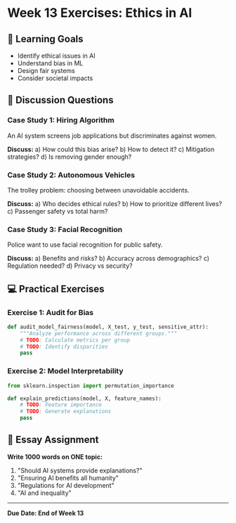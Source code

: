 # Week 13 Exercises: Ethics in AI

## 🎯 Learning Goals
- Identify ethical issues in AI
- Understand bias in ML
- Design fair systems
- Consider societal impacts

## 📝 Discussion Questions

### Case Study 1: Hiring Algorithm
An AI system screens job applications but discriminates against women.

**Discuss:**
a) How could this bias arise?
b) How to detect it?
c) Mitigation strategies?
d) Is removing gender enough?

### Case Study 2: Autonomous Vehicles
The trolley problem: choosing between unavoidable accidents.

**Discuss:**
a) Who decides ethical rules?
b) How to prioritize different lives?
c) Passenger safety vs total harm?

### Case Study 3: Facial Recognition
Police want to use facial recognition for public safety.

**Discuss:**
a) Benefits and risks?
b) Accuracy across demographics?
c) Regulation needed?
d) Privacy vs security?

## 💻 Practical Exercises

### Exercise 1: Audit for Bias
```python
def audit_model_fairness(model, X_test, y_test, sensitive_attr):
    """Analyze performance across different groups."""
    # TODO: Calculate metrics per group
    # TODO: Identify disparities
    pass
```

### Exercise 2: Model Interpretability
```python
from sklearn.inspection import permutation_importance

def explain_predictions(model, X, feature_names):
    # TODO: Feature importance
    # TODO: Generate explanations
    pass
```

## 📝 Essay Assignment

**Write 1000 words on ONE topic:**
1. "Should AI systems provide explanations?"
2. "Ensuring AI benefits all humanity"
3. "Regulations for AI development"
4. "AI and inequality"

---
**Due Date: End of Week 13**
